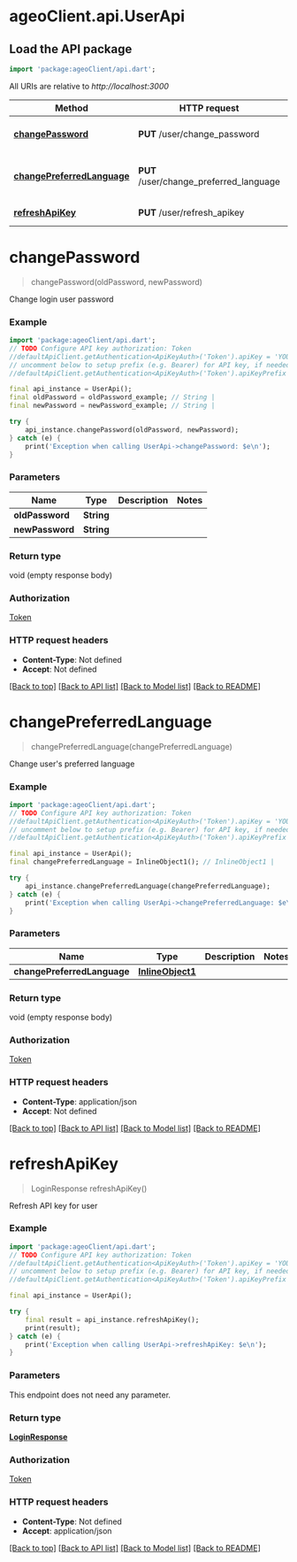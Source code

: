# ageoClient.api.UserApi

## Load the API package
```dart
import 'package:ageoClient/api.dart';
```

All URIs are relative to *http://localhost:3000*

Method | HTTP request | Description
------------- | ------------- | -------------
[**changePassword**](UserApi.md#changepassword) | **PUT** /user/change_password | Change login user password
[**changePreferredLanguage**](UserApi.md#changepreferredlanguage) | **PUT** /user/change_preferred_language | Change user's preferred language
[**refreshApiKey**](UserApi.md#refreshapikey) | **PUT** /user/refresh_apikey | Refresh API key for user


# **changePassword**
> changePassword(oldPassword, newPassword)

Change login user password

### Example
```dart
import 'package:ageoClient/api.dart';
// TODO Configure API key authorization: Token
//defaultApiClient.getAuthentication<ApiKeyAuth>('Token').apiKey = 'YOUR_API_KEY';
// uncomment below to setup prefix (e.g. Bearer) for API key, if needed
//defaultApiClient.getAuthentication<ApiKeyAuth>('Token').apiKeyPrefix = 'Bearer';

final api_instance = UserApi();
final oldPassword = oldPassword_example; // String | 
final newPassword = newPassword_example; // String | 

try {
    api_instance.changePassword(oldPassword, newPassword);
} catch (e) {
    print('Exception when calling UserApi->changePassword: $e\n');
}
```

### Parameters

Name | Type | Description  | Notes
------------- | ------------- | ------------- | -------------
 **oldPassword** | **String**|  | 
 **newPassword** | **String**|  | 

### Return type

void (empty response body)

### Authorization

[Token](../README.md#Token)

### HTTP request headers

 - **Content-Type**: Not defined
 - **Accept**: Not defined

[[Back to top]](#) [[Back to API list]](../README.md#documentation-for-api-endpoints) [[Back to Model list]](../README.md#documentation-for-models) [[Back to README]](../README.md)

# **changePreferredLanguage**
> changePreferredLanguage(changePreferredLanguage)

Change user's preferred language

### Example
```dart
import 'package:ageoClient/api.dart';
// TODO Configure API key authorization: Token
//defaultApiClient.getAuthentication<ApiKeyAuth>('Token').apiKey = 'YOUR_API_KEY';
// uncomment below to setup prefix (e.g. Bearer) for API key, if needed
//defaultApiClient.getAuthentication<ApiKeyAuth>('Token').apiKeyPrefix = 'Bearer';

final api_instance = UserApi();
final changePreferredLanguage = InlineObject1(); // InlineObject1 | 

try {
    api_instance.changePreferredLanguage(changePreferredLanguage);
} catch (e) {
    print('Exception when calling UserApi->changePreferredLanguage: $e\n');
}
```

### Parameters

Name | Type | Description  | Notes
------------- | ------------- | ------------- | -------------
 **changePreferredLanguage** | [**InlineObject1**](InlineObject1.md)|  | 

### Return type

void (empty response body)

### Authorization

[Token](../README.md#Token)

### HTTP request headers

 - **Content-Type**: application/json
 - **Accept**: Not defined

[[Back to top]](#) [[Back to API list]](../README.md#documentation-for-api-endpoints) [[Back to Model list]](../README.md#documentation-for-models) [[Back to README]](../README.md)

# **refreshApiKey**
> LoginResponse refreshApiKey()

Refresh API key for user

### Example
```dart
import 'package:ageoClient/api.dart';
// TODO Configure API key authorization: Token
//defaultApiClient.getAuthentication<ApiKeyAuth>('Token').apiKey = 'YOUR_API_KEY';
// uncomment below to setup prefix (e.g. Bearer) for API key, if needed
//defaultApiClient.getAuthentication<ApiKeyAuth>('Token').apiKeyPrefix = 'Bearer';

final api_instance = UserApi();

try {
    final result = api_instance.refreshApiKey();
    print(result);
} catch (e) {
    print('Exception when calling UserApi->refreshApiKey: $e\n');
}
```

### Parameters
This endpoint does not need any parameter.

### Return type

[**LoginResponse**](LoginResponse.md)

### Authorization

[Token](../README.md#Token)

### HTTP request headers

 - **Content-Type**: Not defined
 - **Accept**: application/json

[[Back to top]](#) [[Back to API list]](../README.md#documentation-for-api-endpoints) [[Back to Model list]](../README.md#documentation-for-models) [[Back to README]](../README.md)

